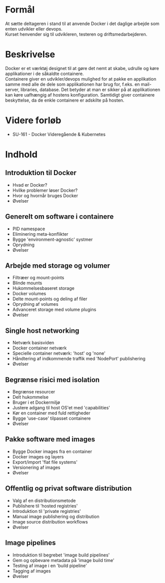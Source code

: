 # Formål
At sætte deltageren i stand til at anvende Docker i det daglige arbejde som enten udvikler eller devops.  
Kurset henvender sig til udvikleren, testeren og driftsmedarbejderen.

# Beskrivelse
Docker er et værktøj designet til at gøre det nemt at skabe, udrulle og køre applikationer i de såkaldte containere.  
Containere giver en udvikler/devops mulighed for at pakke en applikation samme med alle de dele som applikationen har brug for, f.eks. en mail-server, libraries, database. Det betyder at man er sikker på at applikationen kan køre uafhængig af hostens konfiguration. Samtidigt giver containere beskyttelse, da de enkle containere er adskilte på hosten.

# Videre forløb
  * SU-161 - Docker Videregående & Kubernetes

# Indhold 
## Introduktion til Docker
  * Hvad er Docker?
  * Hvilke problemer løser Docker?
  * Hvor og hvornår bruges Docker
  * Øvelser

## Generelt om software i containere
  * PID namespace
  * Eliminering meta-konflikter
  * Bygge 'environment-agnostic' systmer
  * Oprydning
  * Øvelser

## Arbejde med storage og volumer
  * Filtræer og mount-points
  * Blinde mounts
  * Hukommelsesbaseret storage
  * Docker volumes
  * Delte mount-points og deling af filer
  * Oprydning af volumes
  * Advanceret storage med volume plugins
  * Øvelser

## Single host networking
  * Netværk basisviden
  * Docker container netværk
  * Specielle container netværk: 'host' og 'none'
  * Håndtering af indkommende traffik med 'NodePort' publishering
  * Øvelser

## Begrænse risici med isolation
  * Begrænse resourcer
  * Delt hukommelse
  * Bruger i et Dockermiljø
  * Justere adgang til host OS'et med 'capabilities'
  * Kør en container med fuld rettigheder
  * Bygge 'use-case' tilpasset containere
  * Øvelser

## Pakke software med images
  * Bygge Docker images fra en container
  * Docker images og layers
  * Export/import 'flat file systems'
  * Versionering af images
  * Øvelser

## Offentlig og privat software distribution
  * Valg af en distributionsmetode
  * Publishere til 'hosted registries'
  * Introduktion til 'private registries'
  * Manual image publishering og distribution
  * Image source distribution workflows
  * Øvelser

## Image pipelines
  * Introduktion til begrebet 'image build pipelines'
  * Gem og opbevare metadata på 'image build time'
  * Testing af image i en 'build pipeline'
  * Tagging af images
  * Øvelser

